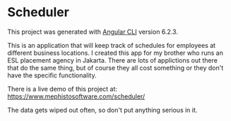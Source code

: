 # Scheduler

This project was generated with [Angular CLI](https://github.com/angular/angular-cli) version 6.2.3.

This is an application that will keep track of schedules for employees
at different business locations. I created this app for my brother who
runs an ESL placement agency in Jakarta. There are lots of applictions
out there that do the same thing, but of course they all cost
something or they don't have the specific functionality.

There is a live demo of this project at:
https://www.mephistosoftware.com/scheduler/

The data gets wiped out often, so don't put anything
serious in it.
